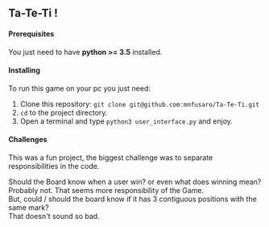 ## Ta-Te-Ti !

#### Prerequisites

You just need to have __python >= 3.5__ installed.

#### Installing

To run this game on your pc you just need:
 
1. Clone this repository:
`git clone git@github.com:mnfusaro/Ta-Te-Ti.git`
2. `cd` to the project directory.
3. Open a terminal and type `python3 user_interface.py` and enjoy.

#### Challenges

This was a fun project, the biggest challenge was to separate responsibilities in the code.

Should the Board know when a user win? or even what does winning mean?<br/>Probably not. That seems more responsibility of the Game.<br/>
But, could / should the board know if it has 3 contiguous positions with the same mark?<br/>That doesn't sound so bad.
  

